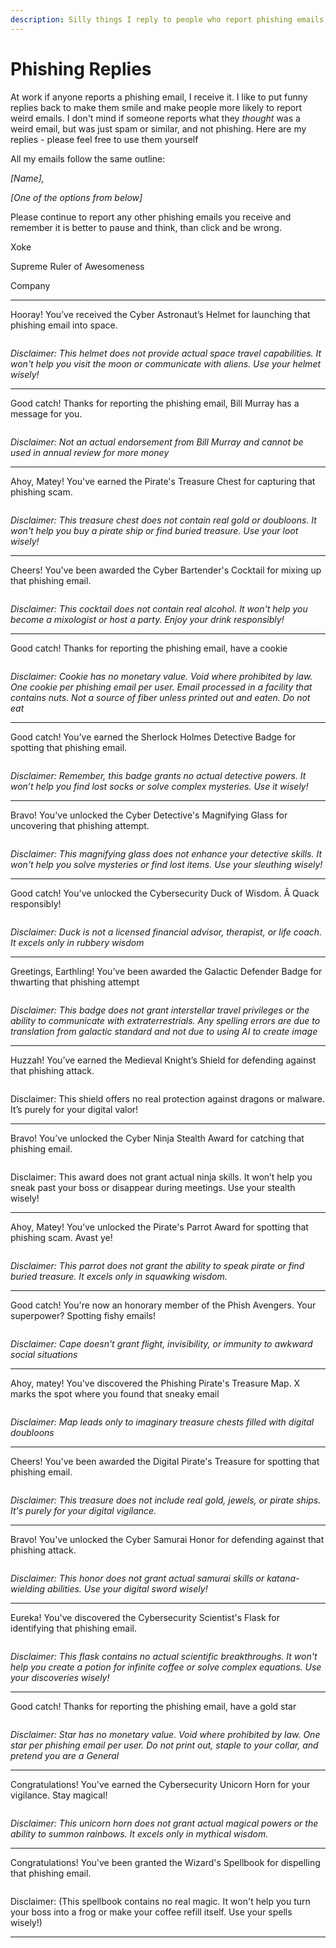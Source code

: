 ```yaml
---
description: Silly things I reply to people who report phishing emails to me
---
```


# Phishing Replies

At work if anyone reports a phishing email, I receive it.  I like to put funny replies back to make them smile and make people more likely to report weird emails.  I don't mind if someone reports what they _thought_ was a weird email, but was just spam or similar, and not phishing.  Here are my replies - please feel free to use them yourself

All my emails follow the same outline:

_\[Name],_

_\[One of the options from below]_

Please continue to report any other phishing emails you receive and remember it is better to pause and think, than click and be wrong.

Xoke

Supreme Ruler of Awesomeness

Company

***

Hooray! You’ve received the Cyber Astronaut’s Helmet for launching that phishing email into space.

<figure><img src="../.gitbook/assets/image001.jpg" alt=""><figcaption></figcaption></figure>

_Disclaimer: This helmet does not provide actual space travel capabilities. It won't help you visit the moon or communicate with aliens. Use your helmet wisely!_

***

Good catch! Thanks for reporting the phishing email, Bill Murray has a message for you.

<figure><img src="../.gitbook/assets/download.jpg" alt=""><figcaption></figcaption></figure>

_Disclaimer: Not an actual endorsement from Bill Murray and cannot be used in annual review for more money_

***

&#x20;Ahoy, Matey! You've earned the Pirate's Treasure Chest for capturing that phishing scam.

<figure><img src="../.gitbook/assets/image001 (2).jpg" alt=""><figcaption></figcaption></figure>

_Disclaimer: This treasure chest does not contain real gold or doubloons. It won't help you buy a pirate ship or find buried treasure. Use your loot wisely!_

***

Cheers! You've been awarded the Cyber Bartender's Cocktail for mixing up that phishing email.

<figure><img src="../.gitbook/assets/image001 (3).jpg" alt=""><figcaption></figcaption></figure>

_Disclaimer: This cocktail does not contain real alcohol. It won't help you become a mixologist or host a party. Enjoy your drink responsibly!_

***

Good catch! Thanks for reporting the phishing email, have a cookie

<figure><img src="../.gitbook/assets/download.png" alt=""><figcaption></figcaption></figure>

_Disclaimer: Cookie has no monetary value.  Void where prohibited by law.  One cookie per phishing email per user.  Email processed in a facility that contains nuts.  Not a source of fiber unless printed out and eaten.  Do not eat_

***

Good catch! You’ve earned the Sherlock Holmes Detective Badge for spotting that phishing email.

<figure><img src="../.gitbook/assets/download (1).png" alt=""><figcaption></figcaption></figure>

_Disclaimer: Remember, this badge grants no actual detective powers. It won’t help you find lost socks or solve complex mysteries. Use it wisely!_

***

Bravo! You've unlocked the Cyber Detective's Magnifying Glass for uncovering that phishing attempt.

<figure><img src="../.gitbook/assets/image001 (4).jpg" alt=""><figcaption></figcaption></figure>

_Disclaimer: This magnifying glass does not enhance your detective skills. It won't help you solve mysteries or find lost items. Use your sleuthing wisely!_

***

Good catch! You've unlocked the Cybersecurity Duck of Wisdom. Â Quack responsibly!

<figure><img src="../.gitbook/assets/image001.png" alt=""><figcaption></figcaption></figure>

_Disclaimer: Duck is not a licensed financial advisor, therapist, or life coach. It excels only in rubbery wisdom_

***

Greetings, Earthling! You’ve been awarded the Galactic Defender Badge for thwarting that phishing attempt

<figure><img src="../.gitbook/assets/download (2).png" alt=""><figcaption></figcaption></figure>

_Disclaimer: This badge does not grant interstellar travel privileges or the ability to communicate with extraterrestrials.  Any spelling errors are due to translation from galactic standard and not due to using AI to create image_

***

Huzzah! You’ve earned the Medieval Knight’s Shield for defending against that phishing attack.

<figure><img src="../.gitbook/assets/download (4).png" alt=""><figcaption></figcaption></figure>

Disclaimer: This shield offers no real protection against dragons or malware. It’s purely for your digital valor!

***

Bravo! You’ve unlocked the Cyber Ninja Stealth Award for catching that phishing email.

<figure><img src="../.gitbook/assets/download (3).png" alt=""><figcaption></figcaption></figure>

Disclaimer: This award does not grant actual ninja skills. It won’t help you sneak past your boss or disappear during meetings. Use your stealth wisely!

***

Ahoy, Matey! You've unlocked the Pirate's Parrot Award for spotting that phishing scam.  Avast ye!

<figure><img src="../.gitbook/assets/image001 (5).jpg" alt=""><figcaption></figcaption></figure>

_Disclaimer: This parrot does not grant the ability to speak pirate or find buried treasure. It excels only in squawking wisdom._

***

Good catch!  You're now an honorary member of the Phish Avengers.  Your superpower? Spotting fishy emails!

<figure><img src="../.gitbook/assets/image001 (1).png" alt=""><figcaption></figcaption></figure>

_Disclaimer: Cape doesn't grant flight, invisibility, or immunity to awkward social situations_

***

Ahoy, matey! You've discovered the Phishing Pirate's Treasure Map.  X marks the spot where you found that sneaky email

<figure><img src="../.gitbook/assets/image001 (2).png" alt=""><figcaption></figcaption></figure>

_Disclaimer: Map leads only to imaginary treasure chests filled with digital doubloons_

***

Cheers! You've been awarded the Digital Pirate's Treasure for spotting that phishing email.

<figure><img src="../.gitbook/assets/image001 (6).jpg" alt=""><figcaption></figcaption></figure>

_Disclaimer: This treasure does not include real gold, jewels, or pirate ships. It's purely for your digital vigilance._

***

Bravo! You've unlocked the Cyber Samurai Honor for defending against that phishing attack.

<figure><img src="../.gitbook/assets/image001 (7).jpg" alt=""><figcaption></figcaption></figure>

_Disclaimer: This honor does not grant actual samurai skills or katana-wielding abilities. Use your digital sword wisely!_

***

Eureka! You've discovered the Cybersecurity Scientist's Flask for identifying that phishing email.

<figure><img src="../.gitbook/assets/image001 (8).jpg" alt=""><figcaption></figcaption></figure>

_Disclaimer: This flask contains no actual scientific breakthroughs. It won't help you create a potion for infinite coffee or solve complex equations. Use your discoveries wisely!_

***

Good catch!  Thanks for reporting the phishing email, have a gold star

<figure><img src="../.gitbook/assets/image001 (9).jpg" alt=""><figcaption></figcaption></figure>

_Disclaimer: Star has no monetary value.  Void where prohibited by law.  One star per phishing email per user.  Do not print out, staple to your collar, and pretend you are a General_

***

Congratulations! You've earned the Cybersecurity Unicorn Horn for your vigilance.  Stay magical!

<figure><img src="../.gitbook/assets/image001 (10).jpg" alt=""><figcaption></figcaption></figure>

_Disclaimer: This unicorn horn does not grant actual magical powers or the ability to summon rainbows. It excels only in mythical wisdom._

***

Congratulations! You've been granted the Wizard's Spellbook for dispelling that phishing email.

<figure><img src="../.gitbook/assets/image001 (3).png" alt=""><figcaption></figcaption></figure>

Disclaimer: (This spellbook contains no real magic. It won't help you turn your boss into a frog or make your coffee refill itself. Use your spells wisely!)

***



